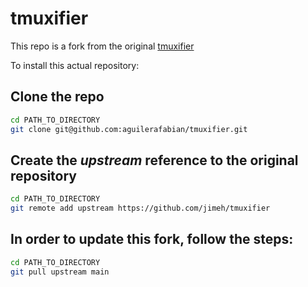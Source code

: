 # tmuxifier

This repo is a fork from the original [tmuxifier](https://github.com/jimeh/tmuxifier)

To install this actual repository:

## Clone the repo

```bash
cd PATH_TO_DIRECTORY
git clone git@github.com:aguilerafabian/tmuxifier.git
```

## Create the _upstream_ reference to the original repository

```bash
cd PATH_TO_DIRECTORY
git remote add upstream https://github.com/jimeh/tmuxifier
```

## In order to update this fork, follow the steps:

```bash
cd PATH_TO_DIRECTORY
git pull upstream main
```
